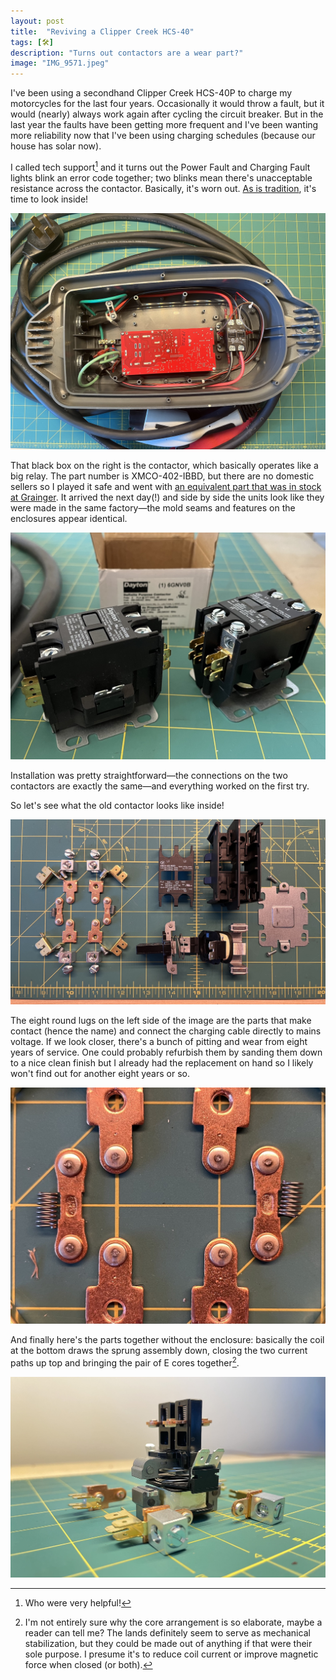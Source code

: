 ```yaml
---
layout: post
title:  "Reviving a Clipper Creek HCS-40"
tags: [🛠]
description: "Turns out contactors are a wear part?"
image: "IMG_9571.jpeg"
---
```


I've been using a secondhand Clipper Creek HCS-40P to charge my motorcycles for the last four years. Occasionally it would throw a fault, but it would (nearly) always work again after cycling the circuit breaker. But in the last year the faults have been getting more frequent and I've been wanting more reliability now that I've been using charging schedules (because our house has solar now).

I called tech support[^techsupport] and it turns out the Power Fault and Charging Fault lights blink an error code together; two blinks mean there's unacceptable resistance across the contactor. Basically, it's worn out. [As is tradition](/post/2022/reviving-a-Yamaha-PSS-A50/), it's time to look inside!

![The guts of a Clipper Creek HCS-40](IMG_9571.jpeg)

That black box on the right is the contactor, which basically operates like a big relay. The part number is XMCO-402-IBBD, but there are no domestic sellers so I played it safe and went with [an equivalent part that was in stock at Grainger](https://www.grainger.com/product/DAYTON-Definite-Purpose-Magnetic-6GNV0?opr=ILOF). It arrived the next day(!) and side by side the units look like they were made in the same factory—the mold seams and features on the enclosures appear identical.

![Two contactors side by side, one old one new](IMG_9603.jpeg)

Installation was pretty straightforward—the connections on the two contactors are exactly the same—and everything worked on the first try.

So let's see what the old contactor looks like inside!

![Exploded view of the old contactor](IMG_9607.jpeg)

The eight round lugs on the left side of the image are the parts that make contact (hence the name) and connect the charging cable directly to mains voltage. If we look closer, there's a bunch of pitting and wear from eight years of service. One could probably refurbish them by sanding them down to a nice clean finish but I already had the replacement on hand so I likely won't find out for another eight years or so.

![Closeup of the contacts](IMG_9608.jpeg)

And finally here's the parts together without the enclosure: basically the coil at the bottom draws the sprung assembly down, closing the two current paths up top and bringing the pair of E cores together[^cores].

![Reassembled, without the housing](IMG_9610.jpeg)

[^techsupport]: Who were very helpful!
[^cores]: I'm not entirely sure why the core arrangement is so elaborate, maybe a reader can tell me? The lands definitely seem to serve as mechanical stabilization, but they could be made out of anything if that were their sole purpose. I presume it's to reduce coil current or improve magnetic force when closed (or both).
